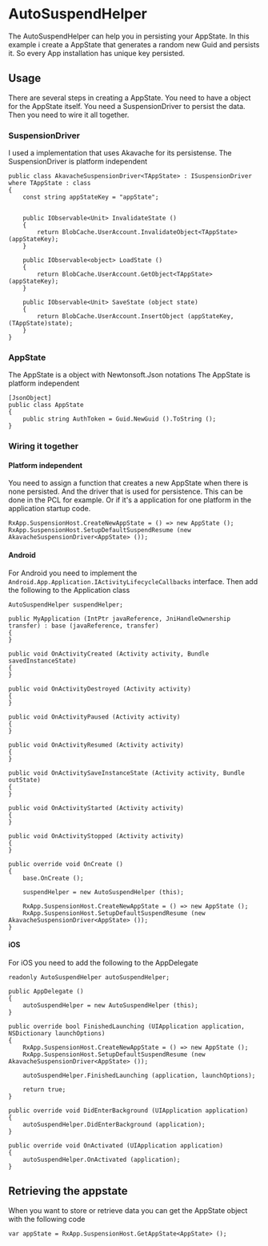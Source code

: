 # AutoSuspendHelper

The AutoSuspendHelper can help you in persisting your AppState. In this example i create a AppState that generates a random new Guid and persists it. So every App installation has unique key persisted.

## Usage

There are several steps in creating a AppState. You need to have a object for the AppState itself. You need a SuspensionDriver to persist the data. Then you need to wire it all together.

### SuspensionDriver

I used a implementation that uses Akavache for its persistense. The SuspensionDriver is platform independent

```
public class AkavacheSuspensionDriver<TAppState> : ISuspensionDriver where TAppState : class
{
	const string appStateKey = "appState";


	public IObservable<Unit> InvalidateState ()
	{
		return BlobCache.UserAccount.InvalidateObject<TAppState> (appStateKey);
	}

	public IObservable<object> LoadState ()
	{
		return BlobCache.UserAccount.GetObject<TAppState> (appStateKey);
	}

	public IObservable<Unit> SaveState (object state)
	{
		return BlobCache.UserAccount.InsertObject (appStateKey, (TAppState)state);
	}
}
```

### AppState

The AppState is a object with Newtonsoft.Json notations The AppState is platform independent

```
[JsonObject]
public class AppState
{
	public string AuthToken = Guid.NewGuid ().ToString ();
}
```

### Wiring it together

#### Platform independent

You need to assign a function that creates a new AppState when there is none persisted. And the driver that is used for persistence. This can be done in the PCL for example. Or if it's a application for one platform in the application startup code.

```
RxApp.SuspensionHost.CreateNewAppState = () => new AppState ();
RxApp.SuspensionHost.SetupDefaultSuspendResume (new AkavacheSuspensionDriver<AppState> ());
```

#### Android

For Android you need to implement the `Android.App.Application.IActivityLifecycleCallbacks` interface. Then add the following to the Application class

```
AutoSuspendHelper suspendHelper;

public MyApplication (IntPtr javaReference, JniHandleOwnership transfer) : base (javaReference, transfer)
{
}

public void OnActivityCreated (Activity activity, Bundle savedInstanceState)
{
}

public void OnActivityDestroyed (Activity activity)
{
}

public void OnActivityPaused (Activity activity)
{
}

public void OnActivityResumed (Activity activity)
{
}

public void OnActivitySaveInstanceState (Activity activity, Bundle outState)
{
}

public void OnActivityStarted (Activity activity)
{
}

public void OnActivityStopped (Activity activity)
{
}

public override void OnCreate ()
{
    base.OnCreate ();

    suspendHelper = new AutoSuspendHelper (this);

    RxApp.SuspensionHost.CreateNewAppState = () => new AppState ();
    RxApp.SuspensionHost.SetupDefaultSuspendResume (new AkavacheSuspensionDriver<AppState> ());
}
```

#### iOS

For iOS you need to add the following to the AppDelegate

```
readonly AutoSuspendHelper autoSuspendHelper;

public AppDelegate ()
{
    autoSuspendHelper = new AutoSuspendHelper (this);
}

public override bool FinishedLaunching (UIApplication application, NSDictionary launchOptions)
{
    RxApp.SuspensionHost.CreateNewAppState = () => new AppState ();
    RxApp.SuspensionHost.SetupDefaultSuspendResume (new AkavacheSuspensionDriver<AppState> ());

    autoSuspendHelper.FinishedLaunching (application, launchOptions);

    return true;
}

public override void DidEnterBackground (UIApplication application)
{
    autoSuspendHelper.DidEnterBackground (application);
}

public override void OnActivated (UIApplication application)
{
    autoSuspendHelper.OnActivated (application);
}
```

## Retrieving the appstate
When you want to store or retrieve data you can get the AppState object with the following code
```
var appState = RxApp.SuspensionHost.GetAppState<AppState> ();
```

